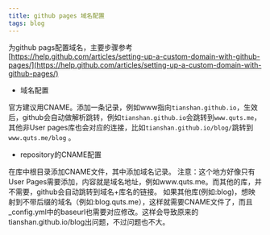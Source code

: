 ```yaml
---
title: github pages 域名配置
tags: blog
---
```


为github pags配置域名，主要步骤参考[https://help.github.com/articles/setting-up-a-custom-domain-with-github-pages/](https://help.github.com/articles/setting-up-a-custom-domain-with-github-pages/)

<!--more-->

* 域名配置

官方建议用CNAME。添加一条记录，例如www指向`tianshan.github.io`，生效后，github会自动做解析跳转，例如`tianshan.github.io`会跳转到`www.quts.me`，其他非User pages库也会对应的连接，比如`tianshan.github.io/blog/`跳转到`www.quts.me/blog` 。

* repository的CNAME配置

在库中根目录添加CNAME文件，其中添加域名记录。
注意：这个地方好像只有User Pages需要添加，内容就是域名地址，例如www.quts.me。而其他的库，并不需要，github会自动跳转到域名+库名的链接。
如果其他库(例如:blog)，想映射到不带后缀的域名（例如:blog.quts.me），这样就需要CNAME文件了，而且_config.yml中的baseurl也需要对应修改。这样会导致原来的tianshan.github.io/blog出问题，不过问题也不大。